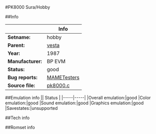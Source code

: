 #PK8000 Sura/Hobby

##Info

||Info|
|-----|-----|
|**Setname:**|hobby
|**Parent:**|[vesta](vesta.md)
|**Year:**|1987
|**Manufacturer:**|BP EVM
|**Status:**|good
|**Bug reports:**|[MAMETesters](http://mametesters.org/view_all_set.php?type=1&temporary=y&search=pk8000.c)
|**Source file:**|[pk8000.c](https://github.com/mamedev/mame/blob/master/src/mess/drivers/pk8000.c)

##Emulation info
|| Status |
|-----|-----|
|Overall emulation:|good
|Color emulation:|good
|Sound emulation:|good
|Graphics emulation:|good
|Savestates:|unsupported

##Tech info

##Romset info

<!--- START OF EDITED COMMENT DO NOT TOUCH TEXT ABOVE-->
